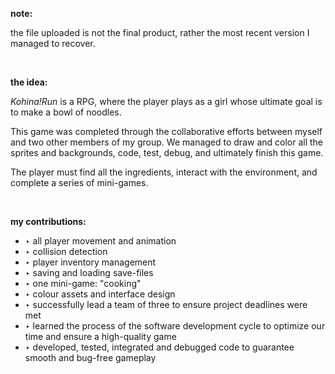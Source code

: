**note:**

the file uploaded is not the final product, rather the most recent version I managed to recover.

<br>

**the idea:** 

*Kohina!Run* is a RPG, where the player plays as a girl whose ultimate goal is to make a bowl of noodles. 

This game was completed through the collaborative efforts between myself and two other members of my group. We managed to draw and color all the sprites and backgrounds, code, test, debug, and ultimately finish this game.

The player must find all the ingredients, interact with the environment, and complete a series of mini-games.

<br>

**my contributions:**

- ‣ all player movement and animation
- ‣ collision detection
- ‣ player inventory management
- ‣ saving and loading save-files
- ‣ one mini-game: "cooking"
- ‣ colour assets and interface design
- ‣ successfully lead a team of three to ensure project deadlines were met
- ‣ learned the process of the software development cycle to optimize our time and ensure a high-quality game
- ‣ developed, tested, integrated and debugged code to guarantee smooth and bug-free gameplay

